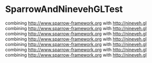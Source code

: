 SparrowAndNinevehGLTest
=======================

  combining http://www.sparrow-framework.org with http://nineveh.gl    combining http://www.sparrow-framework.org with http://nineveh.gl    combining http://www.sparrow-framework.org with http://nineveh.gl    combining http://www.sparrow-framework.org with http://nineveh.gl    combining http://www.sparrow-framework.org with http://nineveh.gl   combining http://www.sparrow-framework.org with http://nineveh.gl  combining http://www.sparrow-framework.org with http://nineveh.gl
